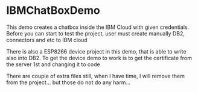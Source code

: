 # IBMChatBoxDemo

This demo creates a chatbox inside the IBM Cloud with given credentials.
Before you can start to test the project, user must create manually DB2, connectors and etc to IBM cloud

There is also a ESP8266 device project in this demo, that is able to write also into DB2.
To get the device demo to work is to get the certificate from the server 1st and changing it to code

There are couple of extra files still, when I have time, I will remove them from the project... but those do not do any harm...
